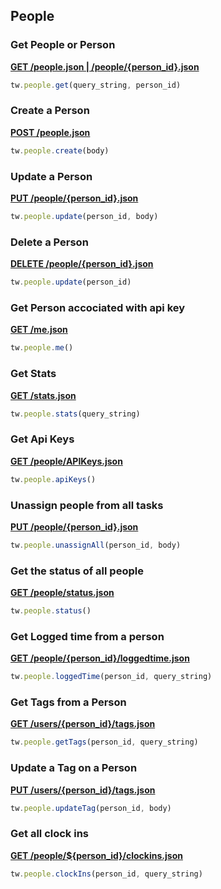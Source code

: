 ## People

### Get People or Person

[**GET /people.json | /people/{person_id}.json**](https://developer.teamwork.com/projects/people/get-all-people)

```js
tw.people.get(query_string, person_id)
```

### Create a Person

[**POST /people.json**](https://developer.teamwork.com/projects/people/creates-a-new-user-account)

```js
tw.people.create(body)
```

### Update a Person

[**PUT /people/{person_id}.json**](https://developer.teamwork.com/projects/people/editing-a-user)

```js
tw.people.update(person_id, body)
```

### Delete a Person

[**DELETE /people/{person_id}.json**](https://developer.teamwork.com/projects/people/delete-user)

```js
tw.people.update(person_id)
```

### Get Person accociated with api key

[**GET /me.json**](https://developer.teamwork.com/projects/people/get-current-user-details)

```js
tw.people.me()
```

### Get Stats

[**GET /stats.json**](https://developer.teamwork.com/projects/people/current-user-summary-stats)

```js
tw.people.stats(query_string)
```

### Get Api Keys

[**GET /people/APIKeys.json**](https://developer.teamwork.com/projects/people/retrieve-all-api-keys-for-all-people-on-account)

```js
tw.people.apiKeys()
```

### Unassign people from all tasks

[**PUT /people/{person_id}.json**](https://developer.teamwork.com/projects/people/unassign-a-user-from-all-tasks)

```js
tw.people.unassignAll(person_id, body)
```

### Get the status of all people

[**GET /people/status.json**](https://developer.teamwork.com/projects/people-status/retrieve-everybody-status)

```js
tw.people.status()
```

### Get Logged time from a person

[**GET /people/{person_id}/loggedtime.json**](https://developer.teamwork.com/projects/time-tracking/get-a-persons-total-logged-time)

```js
tw.people.loggedTime(person_id, query_string)
```

### Get Tags from a Person

[**GET /users/{person_id}/tags.json**](https://developer.teamwork.com/projects/tags/list-all-tags-for-a-resource)

```js
tw.people.getTags(person_id, query_string)
```

### Update a Tag on a Person

[**PUT /users/{person_id}/tags.json**](https://developer.teamwork.com/projects/tags/update-tags-on-a-resource)

```js
tw.people.updateTag(person_id, body)
```

### Get all clock ins

[**GET /people/${person_id}/clockins.json**](https://developer.teamwork.com/projects/clock-in-clock-out/get-all-clock-ins)

```js
tw.people.clockIns(person_id, query_string)
```
